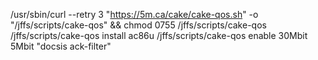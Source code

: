 /usr/sbin/curl --retry 3 "https://5m.ca/cake/cake-qos.sh" -o "/jffs/scripts/cake-qos" && chmod 0755 /jffs/scripts/cake-qos
/jffs/scripts/cake-qos install ac86u
/jffs/scripts/cake-qos enable 30Mbit 5Mbit "docsis ack-filter"
